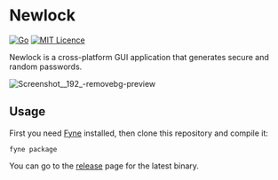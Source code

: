 # Newlock
[![Go](https://github.com/gospacedev/newlock/actions/workflows/go.yml/badge.svg)](https://github.com/gospacedev/newlock/actions/workflows/go.yml)
[![MIT Licence](https://img.shields.io/badge/License-MIT-blue)](https://opensource.org/licenses/mit-license.php)

Newlock is a cross-platform GUI application that generates secure and random passwords.

![Screenshot__192_-removebg-preview](https://user-images.githubusercontent.com/83633399/200332898-d163730f-9b90-433e-807e-1b8e6faabd88.png)

## Usage
First you need [Fyne](https://github.com/fyne-io/fyne) installed, then clone this repository and compile it:
```
fyne package
```

You can go to the [release](https://github.com/gocrazygh/newlock/releases) page for the latest binary.
